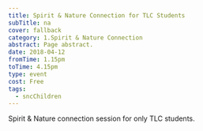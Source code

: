 ```yaml
---
title: Spirit & Nature Connection for TLC Students
subTitle: na
cover: fallback
category: 1.Spirit & Nature Connection
abstract: Page abstract.
date: 2018-04-12
fromTime: 1.15pm
toTime: 4.15pm
type: event
cost: Free
tags:
  - sncChildren
---
```


Spirit & Nature connection session for only TLC students.

